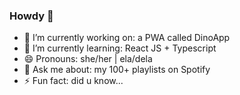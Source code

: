 ### Howdy 🤠

- 🔭 I’m currently working on: a PWA called DinoApp
- 🌱 I’m currently learning: React JS + Typescript 
- 😄 Pronouns: she/her | ela/dela
- 💬 Ask me about: my 100+ playlists on Spotify
- ⚡ Fun fact: did u know...
